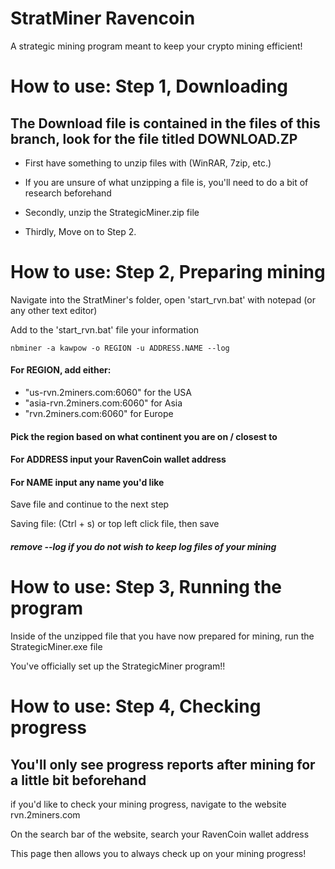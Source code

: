# StratMiner Ravencoin
A strategic mining program meant to keep your crypto mining efficient!


# How to use: Step 1, Downloading

## The Download file is contained in the files of this branch, look for the file titled DOWNLOAD.ZP

* First have something to unzip files with (WinRAR, 7zip, etc.)
* If you are unsure of what unzipping a file is, you'll need to do a bit of research beforehand

* Secondly, unzip the StrategicMiner.zip file

* Thirdly, Move on to Step 2.


# How to use: Step 2, Preparing mining

Navigate into the StratMiner's folder, open 'start_rvn.bat' with notepad (or any other text editor)

Add to the 'start_rvn.bat' file your information

```
nbminer -a kawpow -o REGION -u ADDRESS.NAME --log 
```
#### For REGION, add either:

* "us-rvn.2miners.com:6060" for the USA 
* "asia-rvn.2miners.com:6060" for Asia
* "rvn.2miners.com:6060" for Europe


#### Pick the region based on what continent you are on / closest to

#### For ADDRESS input your RavenCoin wallet address

####  For NAME input any name you'd like

Save file and continue to the next step 

Saving file: (Ctrl + s) or top left click file, then save

##### remove --log if you do not wish to keep log files of your mining

# How to use: Step 3, Running the program

Inside of the unzipped file that you have now prepared for mining, run the StrategicMiner.exe file

You've officially set up the StrategicMiner program!!

# How to use: Step 4, Checking progress
## You'll only see progress reports after mining for a little bit beforehand

if you'd like to check your mining progress, navigate to the website rvn.2miners.com

On the search bar of the website, search your RavenCoin wallet address

This page then allows you to always check up on your mining progress!



